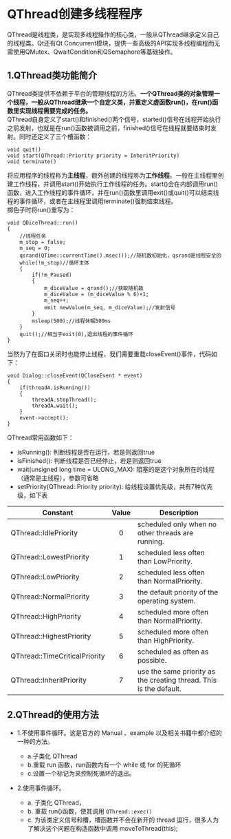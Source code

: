 # QThread创建多线程程序

QThread是线程类，是实现多线程操作的核心类，一般从QThread继承定义自己的线程类。Qt还有Qt Concurrent模块，提供一些高级的API实现多线程编程而无需使用QMutex、QwaitCondition和QSemaphore等基础操作。

## 1.QThread类功能简介

QThread类提供不依赖于平台的管理线程的方法。**一个QThread类的对象管理一个线程，一般从QThread继承一个自定义类，并重定义虚函数run()，在run()函数里实现线程需要完成的任务。**    
QThread自身定义了start()和finished()两个信号，started()信号在线程开始执行之前发射，也就是在run()函数被调用之前，finished()信号在线程就要结束时发射。同时还定义了三个槽函数：
```
void quit()
void start(QThread::Priority priority = InheritPriority)
void terminate()
```
将应用程序的线程称为**主线程**，额外创建的线程称为**工作线程**。一般在主线程里创建工作线程，并调用start()开始执行工作线程的任务。start()会在内部调用run()函数，进入工作线程的事件循环，并在run()函数里调用exit()或quit()可以结束线程的事件循环，或者在主线程里调用terminate()强制结束线程。  
掷色子时将run()重写为：
```
void QDiceThread::run()
{
    //线程任务
    m_stop = false;
    m_seq = 0;
    qsrand(QTime::currentTime().msec());//随机数初始化，qsrand是线程安全的
    while(!m_stop)//循环主体
    {
        if(!m_Paused)
        {
            m_diceValue = qrand();//获取随机数
            m_diceValue = (m_diceValue % 6)+1;
            m_seq++;
            emit newValue(m_seq, m_diceValue);//发射信号
        }
        msleep(500);//线程休眠500ms
    }
    quit();//相当于exit(0),退出线程的事件循环
}
```
当然为了在窗口关闭时也能停止线程，我们需要重载closeEvent()事件，代码如下：
```
void Dialog::closeEvent(QCloseEvent * event)
{
    if(threadA.isRunning())
    {
        threadA.stopThread();
        threadA.wait();
    }
    event->accept();
}
```
QThread常用函数如下：
- isRunning(): 判断线程是否在运行，若是则返回true
- isFinished(): 判断线程是否已经停止，若是则返回true
- wait(unsigned long time = ULONG_MAX): 阻塞的是这个对象所在的线程（通常是主线程），参数可省略
- setPriority(QThread::Priority priority): 给线程设置优先级，共有7种优先级，如下表

|   Constant    |   Value    |  Description    |  
|   ---    |   :---:    |   ---    |
|QThread::IdlePriority|0|scheduled only when no other threads are running.|
|QThread::LowestPriority|1|scheduled less often than LowPriority.|
|QThread::LowPriority|2|scheduled less often than NormalPriority.|
|QThread::NormalPriority|3|the default priority of the operating system.|
|QThread::HighPriority|4|scheduled more often than NormalPriority.|
|QThread::HighestPriority|5|scheduled more often than HighPriority.|
|QThread::TimeCriticalPriority|6|scheduled as often as possible.|
|QThread::InheritPriority|7|use the same priority as the creating thread. This is the default.|

## 2.QThread的使用方法

- 1.不使用事件循环。这是官方的 Manual 、example 以及相关书籍中都介绍的一种的方法。
    - a.子类化 QThread
    - b.重载 run 函数，run函数内有一个 while 或 for 的死循环
    - c.设置一个标记为来控制死循环的退出。

- 2.使用事件循环。
    - a. 子类化 QThread，
    - b. 重载 run()函数，使其调用 `QThread::exec() `
    - c. 为该类定义信号和槽，槽函数并不会在新开的 thread 运行，很多人为了解决这个问题在构造函数中调用 moveToThread(this); 


